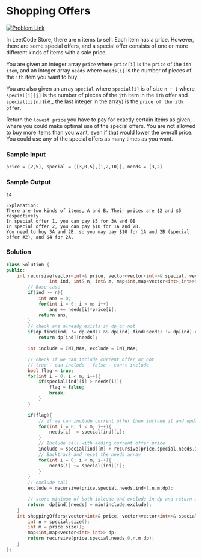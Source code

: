 # Shopping Offers

[![Problem Link](https://img.shields.io/badge/-LeetCode-FFA116?style=for-the-badge&logo=LeetCode&logoColor=black)](https://leetcode.com/problems/shopping-offers/description/)

In LeetCode Store, there are `n` items to sell. Each item has a price. However, there are some special offers, 
and a special offer consists of one or more different kinds of items with a sale price.

You are given an integer array `price` where `price[i]` is the `price` of the `ith item`, 
and an integer array `needs` where `needs[i]` is the number of pieces of the `ith` item you want to buy.

You are also given an array `special` where `special[i]` is of size `n + 1` where `special[i][j]` is the number of 
pieces of the `jth` item in the `ith` offer and `special[i][n]` (i.e., the last integer in the array) is the `price of the ith offer`.

Return the `lowest price` you have to pay for exactly certain items as given, where you could make optimal use of the special offers. 
You are not allowed to buy more items than you want, even if that would lower the overall price. 
You could use any of the special offers as many times as you want.

### Sample Input
```
price = [2,5], special = [[3,0,5],[1,2,10]], needs = [3,2]
```

### Sample Output
```
14

Explanation:
There are two kinds of items, A and B. Their prices are $2 and $5 respectively. 
In special offer 1, you can pay $5 for 3A and 0B
In special offer 2, you can pay $10 for 1A and 2B. 
You need to buy 3A and 2B, so you may pay $10 for 1A and 2B (special offer #2), and $4 for 2A.
```

### Solution
```cpp
class Solution {
public:
    int recursive(vector<int>& price, vector<vector<int>>& special, vector<int> needs, 
                int ind, int& n, int& m, map<int,map<vector<int>,int>>& dp){
        // Base case                               
        if(ind >= n){
            int ans = 0;
            for(int i = 0; i < m; i++)
                ans += needs[i]*price[i];
            return ans;
        }
        // check ans already exists in dp or not
        if(dp.find(ind) != dp.end() && dp[ind].find(needs) != dp[ind].end())
            return dp[ind][needs];

        int include = INT_MAX, exclude = INT_MAX;

        // check if we can include current offer or not
        // true - can include , false - can't include
        bool flag = true;           
        for(int i = 0; i < m; i++){
            if(special[ind][i] > needs[i]){
                flag = false;
                break;
            }
        }

        if(flag){
            // if we can include current offer then include it and update the needs
            for(int i = 0; i < m; i++){
                needs[i] -= special[ind][i];
            }
            // Include call with adding current offer price
            include = special[ind][m] + recursive(price,special,needs,ind,n,m,dp);
            // Backtrack and reset the needs array 
            for(int i = 0; i < m; i++){
                needs[i] += special[ind][i];
            }
        }
        // exclude call
        exclude = recursive(price,special,needs,ind+1,n,m,dp);

        // store minimum of both inlcude and exclude in dp and return ans 
        return  dp[ind][needs] = min(include,exclude);
    }
    int shoppingOffers(vector<int>& price, vector<vector<int>>& special, vector<int>& needs) {
        int n = special.size();
        int m = price.size();
        map<int,map<vector<int>,int>> dp;
        return recursive(price,special,needs,0,n,m,dp);
    }
};
```
